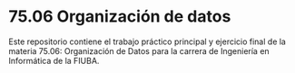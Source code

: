 # 75.06 Organización de datos

Este repositorio contiene el trabajo práctico principal y ejercicio final de la
materia 75.06: Organización de Datos para la carrera de Ingeniería en
Informática de la FIUBA.
